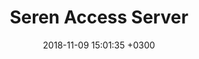 ---
title:  Seren Access Server
date:   2018-11-09 15:01:35 +0300
draft:  true
image:  'https://via.placeholder.com/600x338'
tags:   [php]
---